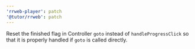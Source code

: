 ```yaml
---
'rrweb-player': patch
'@tutor/rrweb': patch
---
```


Reset the finished flag in Controller `goto` instead of `handleProgressClick` so that it is properly handled if `goto` is called directly.
